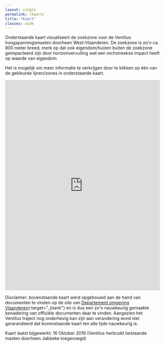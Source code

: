 ```yaml
---
layout: single
permalink: /kaart/
title: "Kaart"
classes: wide
---
```


Onderstaande kaart visualiseert de zoekzone voor de Ventilus hoogspanningsmasten doorheen West-Vlaanderen.
De zoekzone is zo'n ca. 800 meter breed, merk op dat ook eigendom/huizen buiten de zoekzone geimpacteerd zijn door horizonvervuiling wat een rechstreekse impact heeft op waarde van eigendom.

Het is mogelijk om meer informatie te verkrijgen door te klikken op één van de gekleurde lijnen/zones in onderstaande kaart.

<style>
.responsive-wrap iframe{ max-width: 100%;}
</style>
<div class="responsive-wrap">
<!-- this is the embed code provided by Google -->
  <iframe src="https://www.google.com/maps/d/embed?mid=1acAm1ktQ1nescWKjk0vkdC8VCtviKOhH" frameborder="0" width="1152" height="683" allowfullscreen="true" mozallowfullscreen="true" webkitallowfullscreen="true"></iframe>
<!-- Google embed ends -->
</div>


Disclaimer: bovenstaande kaart werd opgebouwd aan de hand van documenten te vinden op de site van [Departement omgeving Vlaanderen](https://www.ruimtevlaanderen.be/NL/Diensten/GRUPS/GRUPS-Detail/rid/RUP_02000_212_00513_00001){:target="_blank"} en is dus een zo'n nauwkeurig gemaakte benadering van officiële documenten daar te vinden. Aangezien het Ventilus traject nog onderhevig kan zijn aan verandering word niet gerarandeerd dat bovenstaande kaart ten alle tijde nauwkeurig is.

Kaart laatst bijgewerkt: 16 Oktober 2019 (Ventilus herbruikt bestaande masten doorheen Jabbeke toegevoegd)